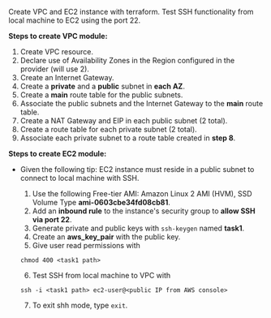 Create VPC and EC2 instance with terraform. Test SSH functionality from local machine to EC2 using the port 22.

**Steps to create VPC module:**

1. Create VPC resource.
2. Declare use of Availability Zones in the Region configured in the provider (will use 2).
3. Create an Internet Gateway.
4. Create a **private** and a **public** subnet in **each AZ**.
5. Create a **main** route table for the public subnets.
6. Associate the public subnets and the Internet Gateway to the **main** route table.
7. Create a NAT Gateway and EIP in each public subnet (2 total).
8. Create a route table for each private subnet (2 total).
9. Associate each private subnet to a route table created in **step 8**.

**Steps to create EC2 module:**

* Given the following tip: EC2 instance must reside in a public subnet to connect to local machine with SSH.

  1. Use the following Free-tier AMI: Amazon Linux 2 AMI (HVM), SSD Volume Type **ami-0603cbe34fd08cb81**.
  2. Add an **inbound rule** to the instance's security group to **allow SSH via port 22**.
  3. Generate private and public keys with `ssh-keygen` named **task1**.
  4. Create an **aws_key_pair** with the public key.
  5. Give user read permissions with
  ```
  chmod 400 <task1 path>
  ```
  6. Test SSH from local machine to VPC with
  ```
  ssh -i <task1 path> ec2-user@<public IP from AWS console>
  ```
  7. To exit shh mode, type `exit`.
